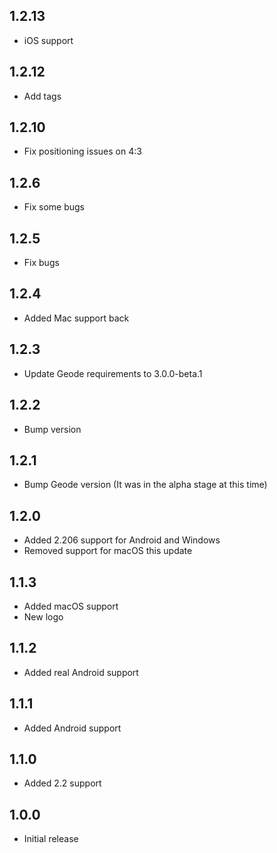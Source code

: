 ## 1.2.13
* iOS support

## 1.2.12
* Add tags

## 1.2.10
* Fix positioning issues on 4:3

## 1.2.6
* Fix some bugs

## 1.2.5
* Fix bugs

## 1.2.4
* Added Mac support back

## 1.2.3
* Update Geode requirements to 3.0.0-beta.1

## 1.2.2
* Bump version

## 1.2.1
* Bump Geode version (It was in the alpha stage at this time)

## 1.2.0
* Added 2.206 support for Android and Windows
* Removed support for macOS this update

## 1.1.3
* Added macOS support
* New logo

## 1.1.2
* Added real Android support

## 1.1.1
* Added Android support

## 1.1.0
* Added 2.2 support

## 1.0.0
* Initial release
